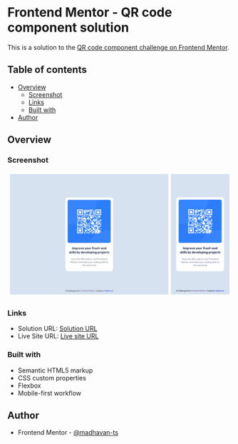 # Frontend Mentor - QR code component solution

This is a solution to the [QR code component challenge on Frontend Mentor](https://www.frontendmentor.io/challenges/qr-code-component-iux_sIO_H).

## Table of contents

- [Overview](#overview)
  - [Screenshot](#screenshot)
  - [Links](#links)
  - [Built with](#built-with)
- [Author](#author)

## Overview

### Screenshot

![](./screenshot.png)

### Links

- Solution URL: [Solution URL ](https://www.frontendmentor.io/solutions/qr-code-component-using-flex--mDR-mhyiA)
- Live Site URL: [Live site URL](https://friendly-cheesecake-fe502b.netlify.app)

### Built with

- Semantic HTML5 markup
- CSS custom properties
- Flexbox
- Mobile-first workflow

## Author

- Frontend Mentor - [@madhavan-ts](https://www.frontendmentor.io/profile/madhavan-ts)
